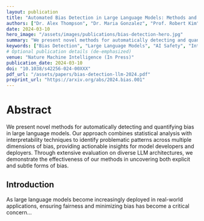 ```yaml
---
layout: publication
title: "Automated Bias Detection in Large Language Models: Methods and Metrics"
authors: ["Dr. Alex Thompson", "Dr. Maria Gonzalez", "Prof. Robert Kim"]
date: 2024-03-10
hero_image: "/assets/images/publications/bias-detection-hero.jpg"
summary: "We present novel methods for automatically detecting and quantifying bias in large language models. Our approach combines statistical analysis with interpretability techniques to identify problematic patterns across multiple dimensions of bias, providing actionable insights for model developers and deployers."
keywords: ["Bias Detection", "Large Language Models", "AI Safety", "Interpretability", "Fairness"]
# Optional publication details (de-emphasized)
venue: "Nature Machine Intelligence (In Press)"
publication_date: 2024-03-10
doi: "10.1038/s42256-024-00XXX"
pdf_url: "/assets/papers/bias-detection-llm-2024.pdf"
preprint_url: "https://arxiv.org/abs/2024.bias.001"
---
```


# Abstract

We present novel methods for automatically detecting and quantifying bias in large language models. Our approach combines statistical analysis with interpretability techniques to identify problematic patterns across multiple dimensions of bias, providing actionable insights for model developers and deployers. Through extensive evaluation on diverse LLM architectures, we demonstrate the effectiveness of our methods in uncovering both explicit and subtle forms of bias.

## Introduction

As large language models become increasingly deployed in real-world applications, ensuring fairness and minimizing bias has become a critical concern... 